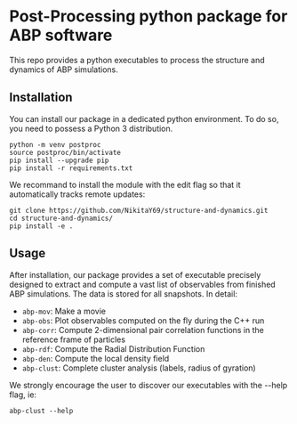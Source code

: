 # Post-Processing python package for ABP software
This repo provides a python executables to process the structure and dynamics 
of ABP simulations.

## Installation
You can install our package in a dedicated python environment. To do so, you need to possess a Python 3 distribution. 
```
python -m venv postproc
source postproc/bin/activate
pip install --upgrade pip
pip install -r requirements.txt
```
We recommand to install the module with the edit flag so that it automatically tracks remote updates:
```
git clone https://github.com/NikitaY69/structure-and-dynamics.git
cd structure-and-dynamics/
pip install -e .
```

## Usage
After installation, our package provides a set of executable precisely designed to
extract and compute a vast list of observables from finished ABP simulations. The data is stored for all snapshots. In detail:
- `abp-mov`: Make a movie
- `abp-obs`: Plot observables computed on the fly during the C++ run
- `abp-corr`: Compute 2-dimensional pair correlation functions in the reference frame of particles
- `abp-rdf`: Compute the Radial Distribution Function
- `abp-den`: Compute the local density field
- `abp-clust`: Complete cluster analysis (labels, radius of gyration)

We strongly encourage the user to discover our executables with the --help flag, ie:
```
abp-clust --help
```